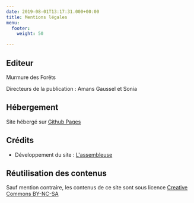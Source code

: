 ```yaml
---
date: 2019-08-01T13:17:31.000+00:00
title: Mentions légales
menu:
  footer:
    weight: 50

---
```

## Editeur

Murmure des Forêts

Directeurs de la publication : Amans Gaussel et Sonia

## Hébergement

Site hébergé sur [Github Pages](https://pages.github.com/)

## Crédits

* Développement du site : [L'assembleuse](https://www.lassembleuse.fr/)

## Réutilisation des contenus

Sauf mention contraire, les contenus de ce site sont sous licence [Creative Commons BY-NC-SA](https://creativecommons.org/licenses/by-nc-sa/3.0/fr/)


